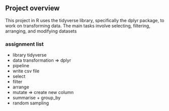 ## Project overview
This project in R uses the tidyverse library, specifically the dplyr package, to work on transforming data. The main tasks involve selecting, filtering, arranging, and modifying datasets

### assignment list
- library tidyverse
- data transformation => dplyr
- pipeline
- write csv file
- select
- filter
- arrange
- mutate => create new column
- summarise + group_by
- random sampling 
